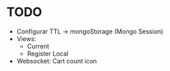 # TODO
- Configurar TTL -> mongoStorage (Mongo Session)
- Views:
    - Current 
    - Register Local
- Websocket: Cart count icon



